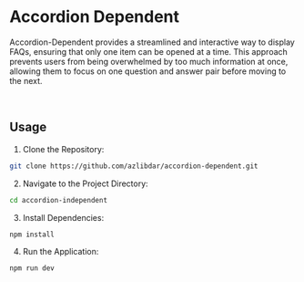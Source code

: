 # Accordion Dependent

Accordion-Dependent provides a streamlined and interactive way to display FAQs, ensuring that only one item can be opened at a time. This approach prevents users from being overwhelmed by too much information at once, allowing them to focus on one question and answer pair before moving to the next.

<br>

## Usage

1. Clone the Repository:

```bash
git clone https://github.com/azlibdar/accordion-dependent.git
```

2. Navigate to the Project Directory:

```bash
cd accordion-independent
```

3. Install Dependencies:

```bash
npm install
```

4. Run the Application:

```bash
npm run dev
```
